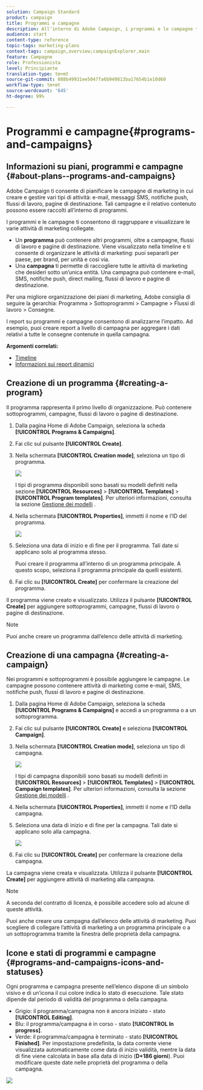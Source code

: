```yaml
---
solution: Campaign Standard
product: campaign
title: Programmi e campagne
description: All’interno di Adobe Campaign, i programmi e le campagne ti consentono di raggruppare e orchestrare le varie attività di marketing a essi collegate. I report su programmi e campagne consentono di analizzarne l’impatto.
audience: start
content-type: reference
topic-tags: marketing-plans
context-tags: campaign,overview;campaignExplorer,main
feature: Campagne
role: Professionista
level: Principiante
translation-type: tm+mt
source-git-commit: 088b49931ee5047fa6b949813ba17654b1e10d60
workflow-type: tm+mt
source-wordcount: '645'
ht-degree: 99%

---
```



# Programmi e campagne{#programs-and-campaigns}

## Informazioni su piani, programmi e campagne {#about-plans--programs-and-campaigns}

Adobe Campaign ti consente di pianificare le campagne di marketing in cui creare e gestire vari tipi di attività: e-mail, messaggi SMS, notifiche push, flussi di lavoro, pagine di destinazione. Tali campagne e il relativo contenuto possono essere raccolti all’interno di programmi.

I programmi e le campagne ti consentono di raggruppare e visualizzare le varie attività di marketing collegate.

* Un **programma** può contenere altri programmi, oltre a campagne, flussi di lavoro e pagine di destinazione. Viene visualizzato nella timeline e ti consente di organizzare le attività di marketing: puoi separarli per paese, per brand, per unità e così via.
* Una **campagna** ti permette di raccogliere tutte le attività di marketing che desideri sotto un’unica entità. Una campagna può contenere e-mail, SMS, notifiche push, direct mailing, flussi di lavoro e pagine di destinazione.

Per una migliore organizzazione dei piani di marketing, Adobe consiglia di seguire la gerarchia: Programma > Sottoprogrammi > Campagne > Flussi di lavoro > Consegne.

I report su programmi e campagne consentono di analizzarne l’impatto. Ad esempio, puoi creare report a livello di campagna per aggregare i dati relativi a tutte le consegne contenute in quella campagna.

**Argomenti correlati:**

* [Timeline](../../start/using/timeline.md)
* [Informazioni sui report dinamici](../../reporting/using/about-dynamic-reports.md)

## Creazione di un programma {#creating-a-program}

Il programma rappresenta il primo livello di organizzazione. Può contenere sottoprogrammi, campagne, flussi di lavoro o pagine di destinazione.

1. Dalla pagina Home di Adobe Campaign, seleziona la scheda **[!UICONTROL Programs & Campaigns]**.
1. Fai clic sul pulsante **[!UICONTROL Create]**.
1. Nella schermata **[!UICONTROL Creation mode]**, seleziona un tipo di programma.

   ![](assets/programs_and_campaigns_2.png)

   I tipi di programma disponibili sono basati su modelli definiti nella sezione **[!UICONTROL Resources]** > **[!UICONTROL Templates]** > **[!UICONTROL Program templates]**. Per ulteriori informazioni, consulta la sezione [Gestione dei modelli](../../start/using/marketing-activity-templates.md) .

1. Nella schermata **[!UICONTROL Properties]**, immetti il nome e l’ID del programma.

   ![](assets/programs_and_campaigns_3.png)

1. Seleziona una data di inizio e di fine per il programma. Tali date si applicano solo al programma stesso.

   Puoi creare il programma all’interno di un programma principale. A questo scopo, seleziona il programma principale da quelli esistenti.

1. Fai clic su **[!UICONTROL Create]** per confermare la creazione del programma.

Il programma viene creato e visualizzato. Utilizza il pulsante **[!UICONTROL Create]** per aggiungere sottoprogrammi, campagne, flussi di lavoro o pagine di destinazione.

>[!NOTE]
>
>Puoi anche creare un programma dall’elenco delle attività di marketing.

## Creazione di una campagna {#creating-a-campaign}

Nei programmi e sottoprogrammi è possibile aggiungere le campagne. Le campagne possono contenere attività di marketing come e-mail, SMS, notifiche push, flussi di lavoro e pagine di destinazione.

1. Dalla pagina Home di Adobe Campaign, seleziona la scheda **[!UICONTROL Programs & Campaigns]** e accedi a un programma o a un sottoprogramma.
1. Fai clic sul pulsante **[!UICONTROL Create]** e seleziona **[!UICONTROL Campaign]**.
1. Nella schermata **[!UICONTROL Creation mode]**, seleziona un tipo di campagna.

   ![](assets/programs_and_campaigns_7.png)

   I tipi di campagna disponibili sono basati su modelli definiti in **[!UICONTROL Resources]** > **[!UICONTROL Templates]** > **[!UICONTROL Campaign templates]**. Per ulteriori informazioni, consulta la sezione [Gestione dei modelli](../../start/using/marketing-activity-templates.md) .

1. Nella schermata **[!UICONTROL Properties]**, immetti il nome e l’ID della campagna.
1. Seleziona una data di inizio e di fine per la campagna. Tali date si applicano solo alla campagna.

   ![](assets/programs_and_campaigns_8.png)

1. Fai clic su **[!UICONTROL Create]** per confermare la creazione della campagna.

La campagna viene creata e visualizzata. Utilizza il pulsante **[!UICONTROL Create]** per aggiungere attività di marketing alla campagna.

>[!NOTE]
>
>A seconda del contratto di licenza, è possibile accedere solo ad alcune di queste attività.

Puoi anche creare una campagna dall’elenco delle attività di marketing. Puoi scegliere di collegare l’attività di marketing a un programma principale o a un sottoprogramma tramite la finestra delle proprietà della campagna.

## Icone e stati di programmi e campagne {#programs-and-campaigns-icons-and-statuses}

Ogni programma e campagna presente nell’elenco dispone di un simbolo visivo e di un’icona il cui colore indica lo stato di esecuzione. Tale stato dipende dal periodo di validità del programma o della campagna.

* Grigio: il programma/campagna non è ancora iniziato - stato **[!UICONTROL Editing]**.
* Blu: il programma/campagna è in corso - stato **[!UICONTROL In progress]**.
* Verde: il programma/campagna è terminato - stato **[!UICONTROL Finished]**. Per impostazione predefinita, la data corrente viene visualizzata automaticamente come data di inizio validità, mentre la data di fine viene calcolata in base alla data di inizio (**D+186 giorni**). Puoi modificare queste date nelle proprietà del programma o della campagna.

![](assets/programs_and_campaigns.png)

